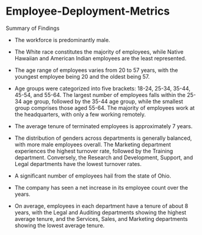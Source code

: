 # Employee-Deployment-Metrics

Summary of Findings

- The workforce is predominantly male.

- The White race constitutes the majority of employees, while Native Hawaiian and American Indian employees are the least represented.

- The age range of employees varies from 20 to 57 years, with the youngest employee being 20 and the oldest being 57.

- Age groups were categorized into five brackets: 18-24, 25-34, 35-44, 45-54, and 55-64. The largest number of employees falls within the 25-34 age group, followed by the 35-44 age group, while the smallest group comprises those aged 55-64.
The majority of employees work at the headquarters, with only a few working remotely.

- The average tenure of terminated employees is approximately 7 years.

- The distribution of genders across departments is generally balanced, with more male employees overall.
The Marketing department experiences the highest turnover rate, followed by the Training department. Conversely, the Research and Development, Support, and Legal departments have the lowest turnover rates.

- A significant number of employees hail from the state of Ohio.
- The company has seen a net increase in its employee count over the years.

- On average, employees in each department have a tenure of about 8 years, with the Legal and Auditing departments showing the highest average tenure, and the Services, Sales, and Marketing departments showing the lowest average tenure.



